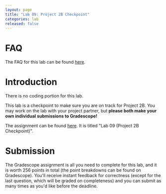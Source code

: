 ```yaml
---
layout: page
title: "Lab 09: Project 2B Checkpoint"
categories: lab
released: false
---
```


# FAQ

The FAQ for this lab can be found [here](faq.md).

# Introduction

There is no coding portion for this lab.

This lab is a checkpoint to make sure you are on track for Project 2B. You may
work on the lab with your project partner, but **please both make your own individual
submissions to Gradescope!**

The assignment can be found [here](https://www.gradescope.com/courses/484660/assignments/2737155). It is titled "Lab 09 (Project 2B Checkpoint)".

# Submission

The Gradescope assignment is all you need to complete for this lab, and it is
worth 256 points in total (the point breakdowns can be found on Gradescope).
You'll receive instant feedback for correctness (except for the last question,
which will be graded on completeness) and you can submit as many times as you'd
like before the deadline.

